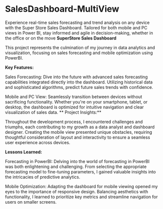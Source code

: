 # SalesDashboard-MultiView
Experience real-time sales forecasting and trend analysis on any device with the Super Store Sales Dashboard. Tailored for both mobile and PC views in Power BI, stay informed and agile in decision-making, whether in the office or on the move
**SuperStore Sales Dashboard**

This project represents the culmination of my journey in data analytics and visualization, focusing on sales forecasting and mobile optimization using PowerBI.

**Key Features:**

Sales Forecasting: Dive into the future with advanced sales forecasting capabilities integrated directly into the dashboard. Utilizing historical data and sophisticated algorithms, predict future sales trends with confidence.

Mobile and PC View: Seamlessly transition between devices without sacrificing functionality. Whether you're on your smartphone, tablet, or desktop, the dashboard is optimized for intuitive navigation and clear visualization of sales data.
**
Project Insights:**

Throughout the development process, I encountered challenges and triumphs, each contributing to my growth as a data analyst and dashboard designer. Creating the mobile view presented unique obstacles, requiring thoughtful consideration of layout and interactivity to ensure a seamless user experience across devices.

**Lessons Learned:**

Forecasting in PowerBI: Delving into the world of forecasting in PowerBI was both enlightening and challenging. From selecting the appropriate forecasting model to fine-tuning parameters, I gained valuable insights into the intricacies of predictive analytics.

Mobile Optimization: Adapting the dashboard for mobile viewing opened my eyes to the importance of responsive design. Balancing aesthetics with functionality, I learned to prioritize key metrics and streamline navigation for users on smaller screens.
